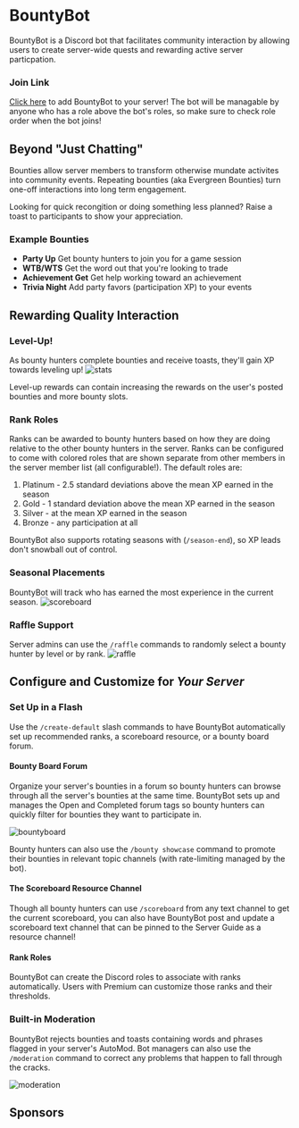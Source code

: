 # BountyBot
BountyBot is a Discord bot that facilitates community interaction by allowing users to create server-wide quests and rewarding active server particpation.

### Join Link
[Click here](https://discord.com/api/oauth2/authorize?client_id=536330483852771348&permissions=18135835404336&scope=bot%20applications.commands) to add BountyBot to your server! The bot will be managable by anyone who has a role above the bot's roles, so make sure to check role order when the bot joins!

## Beyond "Just Chatting"
Bounties allow server members to transform otherwise mundate activites into community events. Repeating bounties (aka Evergreen Bounties) turn one-off interactions into long term engagement.

Looking for quick recongition or doing something less planned? Raise a toast to participants to show your appreciation.

### Example Bounties
- __Party Up__ Get bounty hunters to join you for a game session
- __WTB/WTS__ Get the word out that you're looking to trade
- __Achievement Get__ Get help working toward an achievement
- __Trivia Night__ Add party favors (participation XP) to your events

## Rewarding Quality Interaction
### Level-Up!
As bounty hunters complete bounties and receive toasts, they'll gain XP towards leveling up!
![stats](https://github.com/Imaginary-Horizons-Productions/BountyBot/blob/main/source/images/readme/stats.png)

Level-up rewards can contain increasing the rewards on the user's posted bounties and more bounty slots.

### Rank Roles
Ranks can be awarded to bounty hunters based on how they are doing relative to the other bounty hunters in the server. Ranks can be configured to come with colored roles that are shown separate from other members in the server member list (all configurable!). The default roles are:
1. Platinum - 2.5 standard deviations above the mean XP earned in the season
2. Gold - 1 standard deviation above the mean XP earned in the season
3. Silver - at the mean XP earned in the season
4. Bronze - any participation at all

BountyBot also supports rotating seasons with (`/season-end`), so XP leads don't snowball out of control.

### Seasonal Placements
BountyBot will track who has earned the most experience in the current season.
![scoreboard](https://github.com/Imaginary-Horizons-Productions/BountyBot/blob/main/source/images/readme/scoreboard.png)

### Raffle Support
Server admins can use the `/raffle` commands to randomly select a bounty hunter by level or by rank.
![raffle](https://github.com/Imaginary-Horizons-Productions/BountyBot/blob/main/source/images/readme/raffle.png)

## Configure and Customize for *Your Server*
### Set Up in a Flash
Use the `/create-default` slash commands to have BountyBot automatically set up recommended ranks, a scoreboard resource, or a bounty board forum.

#### Bounty Board Forum
Organize your server's bounties in a forum so bounty hunters can browse through all the server's bounties at the same time. BountyBot sets up and manages the Open and Completed forum tags so bounty hunters can quickly filter for bounties they want to participate in.

![bountyboard](https://github.com/Imaginary-Horizons-Productions/BountyBot/blob/main/source/images/readme/bountyboard.png)

Bounty hunters can also use the `/bounty showcase` command to promote their bounties in relevant topic channels (with rate-limiting managed by the bot).

#### The Scoreboard Resource Channel
Though all bounty hunters can use `/scoreboard` from any text channel to get the current scoreboard, you can also have BountyBot post and update a scoreboard text channel that can be pinned to the Server Guide as a resource channel!

#### Rank Roles
BountyBot can create the Discord roles to associate with ranks automatically. Users with Premium can customize those ranks and their thresholds.

### Built-in Moderation
BountyBot rejects bounties and toasts containing words and phrases flagged in your server's AutoMod. Bot managers can also use the `/moderation` command to correct any problems that happen to fall through the cracks.

![moderation](https://github.com/Imaginary-Horizons-Productions/BountyBot/blob/main/source/images/readme/moderation.png)

## Sponsors
<!-- sponsors --><!-- sponsors -->
